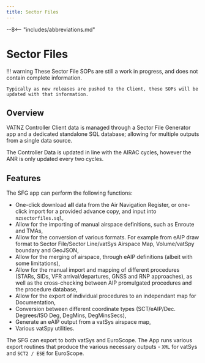 ```yaml
---
title: Sector Files
---
```


--8<-- "includes/abbreviations.md"

# Sector Files

!!! warning
    These Sector File SOPs are still a work in progress, and does not contain complete information. 

    Typically as new releases are pushed to the Client, these SOPs will be updated with that information.

## Overview

VATNZ Controller Client data is managed through a Sector File Generator app and a dedicated standalone SQL database; allowing for multiple outputs from a single data source. 

The Controller Data is updated in line with the AIRAC cycles, however the ANR is only updated every two cycles.

## Features 

The SFG app can perform the following functions:

*  One-click download **all** data from the Air Navigation Register, or one-click import for a provided advance copy, and input into `nzsectorfiles.sql`,
*  Allow for the importing of manual airspace definitions, such as Enroute and TMAs,
*  Allow for the conversion of various formats. For example from eAIP draw format to Sector File/Sector Line/vatSys Airspace Map, Volume/vatSpy boundary and GeoJSON,
*  Allow for the merging of airspace, through eAIP definitions (albeit with some limitations),
*  Allow for the manual import and mapping of different procedures (STARs, SIDs, VFR arrival/departures, GNSS and RNP approaches), as well as the cross-checking between AIP promulgated procedures and the procedure database,
*  Allow for the export of individual procedures to an independant map for Documentation,
*  Conversion between different coordinate types (SCT/eAIP/Dec. Degrees/ISO Deg, DegMins, DegMinsSecs),
*  Generate an eAIP output from a vatSys airspace map,
*  Various vatSpy utilities.

The SFG can export to both vatSys and EuroScope. The App runs various export routines that produce the various necessary outputs - `XML` for vatSys and `SCT2 / ESE` for EuroScope.


